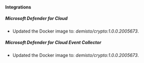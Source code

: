 
#### Integrations

##### Microsoft Defender for Cloud

- Updated the Docker image to: *demisto/crypto:1.0.0.2005673*.

##### Microsoft Defender for Cloud Event Collector

- Updated the Docker image to: *demisto/crypto:1.0.0.2005673*.

